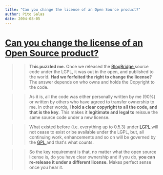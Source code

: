```yaml
---
title: "Can you change the license of an Open Source product?"
author: Pito Salas
date: 2004-08-05
---
```

# [Can you change the license of an Open Source product?](None)



>>

>> **This puzzled me.** Once we released the [BlogBridge
](<http://www.blogbridge.com>)source code under the LGPL, it was out in the
open, and published to the world. **Had we forfeited the right to change the
license?** The answer depends on who owns and holds the Copyright to the code.

>>

>> As it is, all the code was either personally written by me (90%) or written
by others who have agreed to transfer ownership to me. In other words, **I
hold a clear copyright to all the code, and that is the key**. This makes it
**legitimate and legal to** reissue the same source code under a new license.

>>

>> What existed before (i.e. everything up to 0.5.3) under [LGPL
](<http://www.gnu.org/copyleft/lesser.html>)will not cease to exist or be
available under the LGPL, but, all continuing work, enhancements and so on
will be governed by the [GPL ](<http://www.gnu.org/copyleft/gpl.html>)and
that's what counts.

>>

>> So the key requirement is that, no matter what the open source license is,
do you have clear ownership and if you do, **you can re-release it under a
different license.** Makes perfect sense once you hear it.


